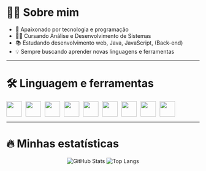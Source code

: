 # 👩‍💻 Sobre mim
- 🚀 Apaixonado por tecnologia e programação  
- 👨‍🎓 Cursando Análise e Desenvolvimento de Sistemas  
- 📚 Estudando desenvolvimento web, Java, JavaScript, (Back-end)
- 💡 Sempre buscando aprender novas linguagens e ferramentas  

---

# 🛠️ Linguagem e ferramentas
<div style="display: flex; flex-wrap: wrap; gap: 10px;">
  <img src="https://cdn.jsdelivr.net/gh/devicons/devicon/icons/firebase/firebase-plain.svg" width="40" height="40"/>
  <img src="https://cdn.jsdelivr.net/gh/devicons/devicon/icons/html5/html5-original.svg" width="40" height="40"/>
  <img src="https://cdn.jsdelivr.net/gh/devicons/devicon/icons/css3/css3-original.svg" width="40" height="40"/>
  <img src="https://cdn.jsdelivr.net/gh/devicons/devicon/icons/javascript/javascript-original.svg" width="40" height="40"/>
  <img src="https://cdn.jsdelivr.net/gh/devicons/devicon/icons/visualstudio/visualstudio-plain.svg" width="40" height="40"/>
  <img src="https://cdn.jsdelivr.net/gh/devicons/devicon/icons/vscode/vscode-original.svg" width="40" height="40"/>
  <img src="https://cdn.jsdelivr.net/gh/devicons/devicon/icons/windows8/windows8-original.svg" width="40" height="40"/>
  <img src="https://cdn.jsdelivr.net/gh/devicons/devicon/icons/mysql/mysql-original.svg" width="40" height="40"/>
  <img src="https://cdn.jsdelivr.net/gh/devicons/devicon/icons/python/python-original.svg" width="40" height="40"/>

</div>

---

# 🔥 Minhas estatísticas
<div align="center">
  <img src="https://github-readme-stats.vercel.app/api?username=Santaanadev&show_icons=true&theme=radical" alt="GitHub Stats" />
  <img src="https://github-readme-stats.vercel.app/api/top-langs/?username=Santaanadev&layout=compact&theme=radical" alt="Top Langs" />
</div>
